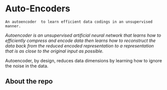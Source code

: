 # Auto-Encoders
`An autoencoder  to learn efficient data codings in an unsupervised manner.`

_Autoencoder is an unsupervised artificial neural network that learns how to efficiently compress and encode data then learns how to reconstruct the data back from the reduced encoded representation to a representation that is as close to the original input as possible._

Autoencoder, by design, reduces data dimensions by learning how to ignore the noise in the data.

## About the repo
